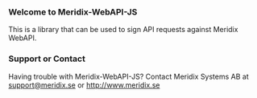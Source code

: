 ### Welcome to Meridix-WebAPI-JS
This is a library that can be used to sign API requests against Meridix WebAPI.

### Support or Contact
Having trouble with Meridix-WebAPI-JS?
Contact Meridix Systems AB at <support@meridix.se> or
http://www.meridix.se
